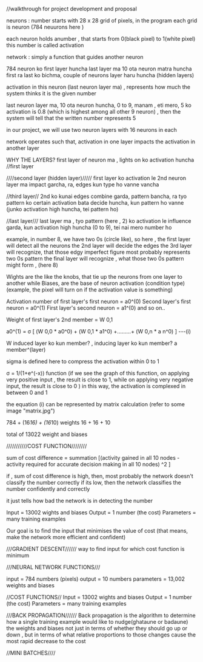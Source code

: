 //walkthrough for project development and proposal

neurons : 
number starts with 28 x 28 grid of pixels, in the program
each grid is neuron (784 neuurons here )

each neuron holds anumber , that starts from 0(black pixel) to 1(white pixel)
this number is called activation

network : 
 simply a function that guides another neuron
 
784 neuron ko first layer huncha
last layer ma 10 ota neuron matra huncha
first ra last ko bichma, couple of neurons layer haru huncha (hidden layers)

activation in this neuron (last neuron layer ma) , represents how much the system thinks it is the given number

last neuron layer ma, 10 ota neuron huncha, 0 to 9, manam , eti mero, 5 ko activation is 0.8 (which is highest among all other 9 neuron) , then the system will tell that the written number represents 5


in our project, we will use two neuron layers with 16 neurons in each

network operates such that, activation in one layer impacts the activation in another layer


WHY THE LAYERS?
 first layer of neuron ma , lights on ko activation huncha //first layer

 ////second layer (hidden layer)///// first layer ko  activation le 2nd  neuron layer ma impact garcha, ra, edges kun type ho vanne vancha

 //third layer// 2nd ko kunai edges combine garda, pattern bancha, ra tyo pattern ko certain activation bata decide huncha, kun pattern ho vanne (junko activation high huncha, tei pattern ho)

 //last layer/// last layer ma , tyo pattern (here , 2) ko activation le influence garda, kun activation high huncha (0 to 9), tei nai mero number ho

 example, in number 8, we have two 0s (circle like), so here , the first layer will detect all the neurons
 the 2nd layer will decide the edges
 the 3rd layer will recognize, that those edgy imperfect figure most probably represents two 0s pattern
 the final layer will recognize , what those two 0s pattern might form , (here 8)

 Wights are the like the knobs, that tie up the neurons from one layer to another
 while Biases, are the base of neuron activation (condition type)
 (example, the pixel will turn on if the activation value is something)


 Activation number of first layer's first neuron = a0^(0)
 Second layer's first neuron = a0^(1)
 First layer's second neuron = a1^(0)
and so on..

Weight of first layer's 2nd member = W 0,1

a0^(1) = σ [ (W 0,0 * a0^0) + (W 0,1 * a1^0) +.........+  (W 0,n  * a n^0) ] ---(i)

W induced layer ko kun member? , inducing layer ko kun member?
a member^(layer)

sigma is defined here to compress the activation within 0 to 1

σ = 1/(1+e^(-x)) function (if we see the graph of this function, on applying very positive input , the result is close to 1, while on applying very negative input, the result is close to 0 ) in this way, the activation is complexed in between 0 and 1


the equation (i) can be represented by matrix calculation
(refer to some image "matrix.jpg")


784 + (16*16) + (16*10) weights
16 + 16 + 10 

total of 13022 weight and biases

///////////COST FUNCTION////////

sum of cost difference = summation [(activity gained in all 10 nodes - activity required for accurate decision making in all 10 nodes) ^2 ]

if , sum of cost difference is high, then, most probably the network doesn't classify the number correctly
if its low, then the network classifies the number confidently and correctly

it just tells how bad the network is in detecting the number 

Input = 13002 wights and biases
Output = 1 number (the cost)
Parameters = many training examples


Our goal is to find the input that minimises the value of cost (that means, make the network more efficient and confident)

///GRADIENT DESCENT//////
way to find input for which cost function is minimum

///NEURAL NETWORK FUNCTIONS///

input = 784 numbers (pixels)
output = 10 numbers
parameters = 13,002 weights and biases

//COST FUNCTIONS//
Input = 13002 wights and biases
Output = 1 number (the cost)
Parameters = many training examples

///BACK PROPAGATION//////
Back propagation is the algorithm to determine how a single training example would like to nudge(ghataune or badaune) the weights and biases
not just in terms of whether they should go up or down , but in terms of what relative proportions to those changes cause the most rapid decrease to the cost

//MINI BATCHES////